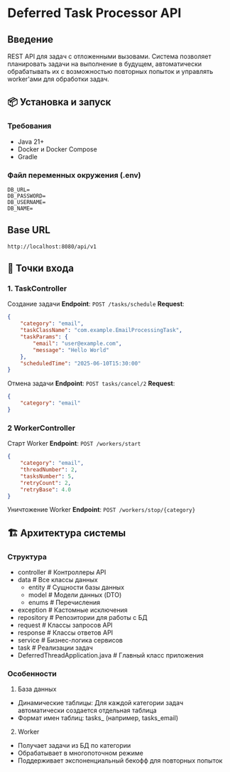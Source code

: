 # Deferred Task Processor API

## Введение
REST API для задач с отложенными вызовами. Система позволяет планировать задачи на выполнение в будущем, автоматически обрабатывать их с возможностью повторных попыток и управлять worker'ами для обработки задач.

## 📦 Установка и запуск

### Требования
- Java 21+
- Docker и Docker Compose
- Gradle

### Файл переменных окружения (.env)
```
DB_URL=
DB_PASSWORD=
DB_USERNAME=
DB_NAME=
```

## Base URL
`http://localhost:8080/api/v1`

## 🚀 Точки входа

### 1. TaskController
Создание задачи
**Endpoint**: `POST /tasks/schedule`
**Request**:
```json
{
    "category": "email",
    "taskClassName": "com.example.EmailProcessingTask",
    "taskParams": {
        "email": "user@example.com",
        "message": "Hello World"
    },
    "scheduledTime": "2025-06-10T15:30:00"
}
```
Отмена задачи
**Endpoint**: `POST tasks/cancel/2`
**Request**:
```json
{
    "category": "email"
}
```
### 2 WorkerController
Старт Worker
**Endpoint**: `POST /workers/start`
```json
{
    "category": "email",
    "threadNumber": 2,
    "tasksNumber": 5,
    "retryCount": 2,
    "retryBase": 4.0
}
```
Уничтожение Worker
**Endpoint**: `POST /workers/stop/{category}`
## 🏗️ Архитектура системы
### Структура
- controller # Контроллеры API
- data # Все классы данных
    - entity # Сущности базы данных
    - model # Модели данных (DTO)
    - enums # Перечисления
- exception # Кастомные исключения
- repository # Репозитории для работы с БД
- request # Классы запросов API
- response # Классы ответов API
- service # Бизнес-логика сервисов
- task # Реализации задач
- DeferredThreadApplication.java # Главный класс приложения
### Особенности
1. База данных
- Динамические таблицы: Для каждой категории задач автоматически создается отдельная таблица
- Формат имен таблиц: tasks_<category> (например, tasks_email)
2. Worker
- Получает задачи из БД по категории
- Обрабатывает в многопоточном режиме
- Поддерживает экспоненциальный бекофф для повторных попыток
